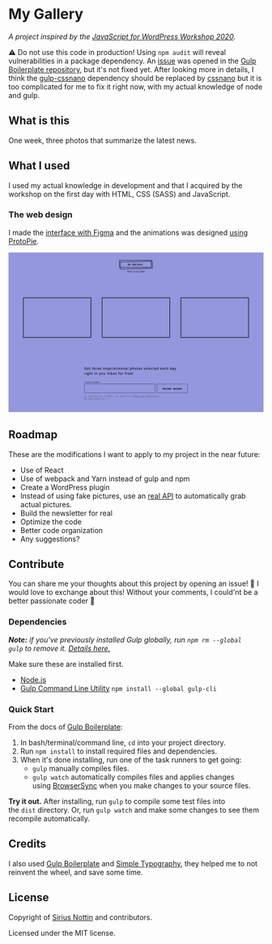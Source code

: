 # My Gallery

*A project inspired by the [JavaScript for WordPress Workshop 2020](https://github.com/siriusnottin/jsforwp-conf-workshop-2020).*

⚠️ Do not use this code in production! Using `npm audit` will reveal vulnerabilities in a package dependency. An [issue](https://github.com/cferdinandi/gulp-boilerplate/issues/78) was opened in the [Gulp Boilerplate repository](https://github.com/cferdinandi/gulp-boilerplate/issues/78), but it's not fixed yet. After looking more in details, I think the [gulp-cssnano](https://github.com/ben-eb/gulp-cssnano) dependency should be replaced by [cssnano](https://github.com/cssnano/cssnano) but it is too complicated for me to fix it right now, with my actual knowledge of node and gulp.

## What is this

One week, three photos that summarize the latest news.

## What I used

I used my actual knowledge in development and that I acquired by the workshop on the first day with HTML, CSS (SASS) and JavaScript.

### The web design

I made the [interface with Figma](https://www.figma.com/file/E3dKgosEeflZCEPVOkWIbr9Y/jsforwp-conf-workshop-2020?node-id=1%3A2) and the animations was designed [using ProtoPie](https://share.protopie.io/aiVA4d3StFW).

![The interface of the website](interface.png)

## Roadmap

These are the modifications I want to apply to my project in the near future:

- Use of React
- Use of webpack and Yarn instead of gulp and npm
- Create a WordPress plugin
- Instead of using fake pictures, use an [real API](https://api.ap.org/media/v/docs/api/) to automatically grab actual pictures.
- Build the newsletter for real
- Optimize the code
- Better code organization
- Any suggestions?

## Contribute

You can share me your thoughts about this project by opening an issue! 🚀
I would love to exchange about this! Without your comments, I could'nt be a better passionate coder 💪

### **Dependencies**

***Note:** if you've previously installed Gulp globally, run `npm rm --global gulp` to remove it. [Details here.](https://medium.com/gulpjs/gulp-sips-command-line-interface-e53411d4467)*

Make sure these are installed first.

- [Node.js](http://nodejs.org/)
- [Gulp Command Line Utility](http://gulpjs.com/) `npm install --global gulp-cli`

### Quick Start

From the docs of [Gulp Boilerplate](https://github.com/cferdinandi/gulp-boilerplate):

1. In bash/terminal/command line, `cd` into your project directory.
2. Run `npm install` to install required files and dependencies.
3. When it's done installing, run one of the task runners to get going:
    - `gulp` manually compiles files.
    - `gulp watch` automatically compiles files and applies changes using [BrowserSync](https://browsersync.io/) when you make changes to your source files.

**Try it out.** After installing, run `gulp` to compile some test files into the `dist` directory. Or, run `gulp watch` and make some changes to see them recompile automatically.

## Credits

I also used [Gulp Boilerplate](https://github.com/cferdinandi/gulp-boilerplate) and [Simple Typography](https://github.com/AdamMarsden/simple-typography), they helped me to not reinvent the wheel, and save some time.

## License

Copyright of [Sirius Nottin](https://nottin.me/) and contributors.

Licensed under the MIT license.
